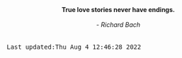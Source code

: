 
<div align="center"><b><span>True love stories never have endings.</span></b><br><br><i> - Richard Bach</i></div>
<br><br><kbd>Last updated:Thu Aug  4 12:46:28 2022</kbd>